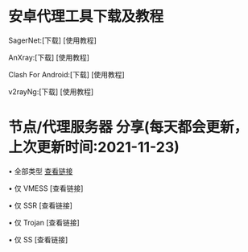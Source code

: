 # 安卓代理工具下载及教程
SagerNet:[下载] [使用教程]

AnXray:[下载] [使用教程]

Clash For Android:[下载] [使用教程]

v2rayNg:[下载] [使用教程]

# 节点/代理服务器 分享(每天都会更新，上次更新时间:2021-11-23)
• 全部类型 [查看链接](https://github.com/OVOJKzzZ/test/blob/main/123)

• 仅 VMESS [查看链接]

• 仅 SSR [查看链接]

• 仅 Trojan [查看链接]

• 仅 SS [查看链接]
